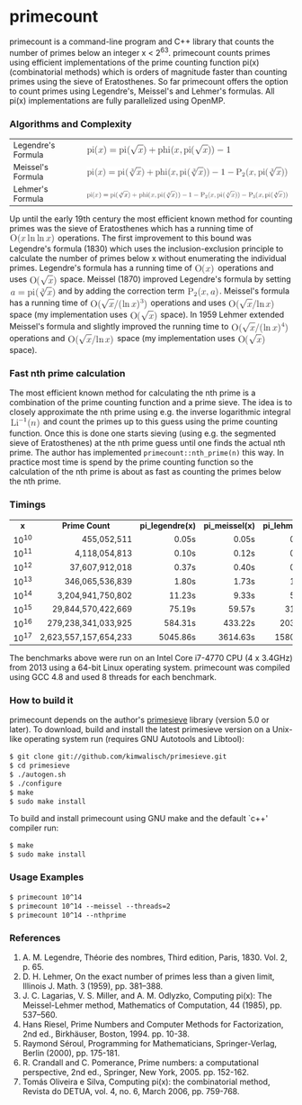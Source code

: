 primecount
==========
primecount is a command-line program and C++ library that counts the number of
primes below an integer x&nbsp;<&nbsp;2<sup>63</sup>. primecount counts primes
using efficient implementations of the prime counting function pi(x)
(combinatorial methods) which is orders of magnitude faster than counting primes
using the sieve of Eratosthenes. So far primecount offers the option to count
primes using Legendre's, Meissel's and Lehmer's formulas. All pi(x)
implementations are fully parallelized using OpenMP.

### Algorithms and Complexity

<table>
  <tr>
    <td>Legendre's Formula</td>
    <td><img src="images/pi_legendre.png" align="absmiddle"/></td>
  </tr>
  <tr>
    <td>Meissel's Formula</td>
    <td><img src="images/pi_meissel.png" align="absmiddle"/></td>
  </tr>
  <tr>
    <td>Lehmer's Formula</td>
    <td><img src="images/pi_lehmer.png" align="absmiddle"/></td>
  </tr>
</table>

Up until the early 19th century the most efficient known method for counting
primes was the sieve of Eratosthenes which has a running time of
<img src="images/Oxlnlnx.png" align="absmiddle"/> operations. The first
improvement to this bound was Legendre's formula (1830) which uses the
inclusion-exclusion principle to calculate the number of primes below x without
enumerating the individual primes. Legendre's formula has a running time of
<img src="images/Ox.png" align="absmiddle"/> operations and uses
<img src="images/Osqrtx.png" align="absmiddle"/> space. Meissel (1870) improved
Legendre's formula by setting
<img src="images/apisqrt3x.png" align="absmiddle"/> and by adding the correction
term <img src="images/P2xa.png" align="absmiddle"/>. Meissel's formula has a
running time of <img src="images/Omeissel.png" align="absmiddle"/> operations
and uses <img src="images/Osqrtxlnx.png" align="absmiddle"/> space (my
implementation uses <img src="images/Osqrtx.png" align="absmiddle"/> space). In
1959 Lehmer extended Meissel's formula and slightly improved the running time to
<img src="images/Olehmer.png" align="absmiddle"/> operations and
<img src="images/Osqrtxlnx.png" align="absmiddle"/> space (my implementation
uses <img src="images/Osqrtx.png" align="absmiddle"/> space).

### Fast nth prime calculation

The most efficient known method for calculating the nth prime is a combination
of the prime counting function and a prime sieve. The idea is to closely
approximate the nth prime using e.g. the inverse logarithmic integral
<img src="images/Li-1n.png" align="absmiddle"/> and count the primes up to this
guess using the prime counting function. Once this is done one starts sieving
(using e.g. the segmented sieve of Eratosthenes) at the nth prime guess until
one finds the actual nth prime. The author has implemented
```primecount::nth_prime(n)``` this way. In practice most time is spend by the
prime counting function so the calculation of the nth prime is about as fast as
counting the primes below the nth prime.

### Timings

<table>
  <tr align="center">
    <td><b>x</b></td>
    <td><b>Prime Count</b></td>
    <td><b>pi_legendre(x)</b></td>
    <td><b>pi_meissel(x)</b></td>
    <td><b>pi_lehmer(x)</b></td>
  </tr>
  <tr align="right">
    <td>10<sup>10</sup></td>
    <td>455,052,511</td>
    <td>0.05s</td>
    <td>0.05s</td>
    <td>0.03s</td>
  </tr>
  <tr align="right">
    <td>10<sup>11</sup></td>
    <td>4,118,054,813</td>
    <td>0.10s</td>
    <td>0.12s</td>
    <td>0.09s</td>
  </tr>
  <tr align="right">
    <td>10<sup>12</sup></td>
    <td>37,607,912,018</td>
    <td>0.37s</td>
    <td>0.40s</td>
    <td>0.30s</td>
  </tr>
  <tr align="right">
    <td>10<sup>13</sup></td>
    <td>346,065,536,839</td>
    <td>1.80s</td>
    <td>1.73s</td>
    <td>1.20s</td>
  </tr>
  <tr align="right">
    <td>10<sup>14</sup></td>
    <td>3,204,941,750,802</td>
    <td>11.23s</td>
    <td>9.33s</td>
    <td>5.66s</td>
  </tr>
  <tr align="right">
    <td>10<sup>15</sup></td>
    <td>29,844,570,422,669</td>
    <td>75.19s</td>
    <td>59.57s</td>
    <td>31.52s</td>
  </tr>
  <tr align="right">
    <td>10<sup>16</sup></td>
    <td>279,238,341,033,925</td>
    <td>584.31s</td>
    <td>433.22s</td>
    <td>203.49s</td>
  </tr>
  <tr align="right">
    <td>10<sup>17</sup></td>
    <td>2,623,557,157,654,233</td>
    <td>5045.86s</td>
    <td>3614.63s</td>
    <td>1580.60s</td>
  </tr>
</table>

The benchmarks above were run on an Intel Core i7-4770 CPU (4 x 3.4GHz) from
2013 using a 64-bit Linux operating system. primecount was compiled using GCC
4.8 and used 8 threads for each benchmark.

### How to build it
primecount depends on the author's
[primesieve](https://github.com/kimwalisch/primesieve) library (version 5.0 or
later). To download, build and install the latest primesieve version on a
Unix-like operating system run (requires GNU Autotools and Libtool):
```
$ git clone git://github.com/kimwalisch/primesieve.git
$ cd primesieve
$ ./autogen.sh
$ ./configure
$ make
$ sudo make install
```
To build and install primecount using GNU make and the default `c++' compiler
run:
```
$ make
$ sudo make install
```

### Usage Examples
```
$ primecount 10^14
$ primecount 10^14 --meissel --threads=2
$ primecount 10^14 --nthprime
```

### References
1. A. M. Legendre, Théorie des nombres, Third edition, Paris, 1830. Vol. 2, p. 65.
2. D. H. Lehmer, On the exact number of primes less than a given limit, Illinois J. Math. 3 (1959), pp. 381–388.
3. J. C. Lagarias, V. S. Miller, and A. M. Odlyzko, Computing pi(x): The Meissel-Lehmer method, Mathematics of Computation, 44 (1985), pp. 537–560.
4. Hans Riesel, Prime Numbers and Computer Methods for Factorization, 2nd ed., Birkhäuser, Boston, 1994. pp. 10-38.
5. Raymond Séroul, Programming for Mathematicians, Springer-Verlag, Berlin (2000), pp. 175-181.
6. R. Crandall and C. Pomerance, Prime numbers: a computational perspective, 2nd ed., Springer, New York, 2005. pp. 152-162.
7. Tomás Oliveira e Silva, Computing pi(x): the combinatorial method, Revista do DETUA, vol. 4, no. 6, March 2006, pp. 759-768.
